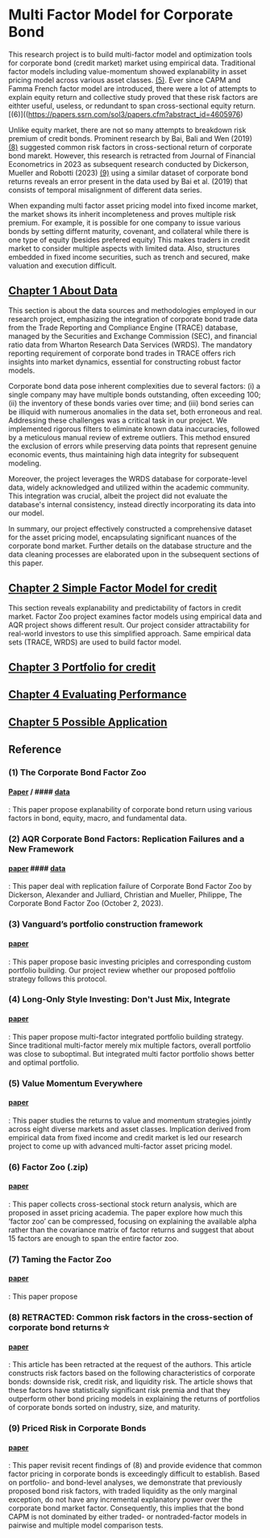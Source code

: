 # Multi Factor Model for Corporate Bond
This research project is to build multi-factor model and optimization tools for corporate bond (credit market) market using empirical data. Traditional factor models including value-momentum showed explanability in asset pricing model across various asset classes. [(5)](https://www.aqr.com/Insights/Research/White-Papers/Long-Only-Style-Investing). Ever since CAPM and Famma French factor model are introduced, there were a lot of attempts to explain equity return and collective study proved that these risk factors are eithter useful, useless, or redundant to span cross-sectional equity return. [(6)]((https://papers.ssrn.com/sol3/papers.cfm?abstract_id=4605976)

Unlike equity market, there are not so many attempts to breakdown risk premium of credit bonds. Prominent research by Bai, Bali and Wen (2019) [(8)](https://www.sciencedirect.com/science/article/pii/S0304405X18302095) suggested common risk factors in cross-sectional return of corporate bond marekt. However, this research is retracted from Journal of Financial Econometrics in 2023 as subsequent research conducted by Dickerson, Mueller and Robotti (2023) [(9)](https://papers.ssrn.com/sol3/papers.cfm?abstract_id=4398449) using a similar dataset of corporate bond returns reveals an error present in the data used by Bai et al. (2019) that consists of temporal misalignment of different data series.

 When expanding multi factor asset pricing model into fixed income market, the market shows its inherit incompleteness and proves multiple risk premium. For example, it is possible for one company to issue various bonds by setting differnt maturity, covenant, and collateral while there is one type of equity (besides prefered equity) This makes traders in credit market to consider multiple aspects with limited data. Also, structures embedded in fixed income securities, such as trench and secured, make valuation and execution difficult.  


## [Chapter 1 About Data](https://github.com/QuhiQuhihi/Factor-Strategy-for-Corporate-Bond-/blob/main/(Chapter1)Data/README.md)
This section is about the data sources and methodologies employed in our research project, emphasizing the integration of corporate bond trade data from the Trade Reporting and Compliance Engine (TRACE) database, managed by the Securities and Exchange Commission (SEC), and financial ratio data from Wharton Research Data Services (WRDS). The mandatory reporting requirement of corporate bond trades in TRACE offers rich insights into market dynamics, essential for constructing robust factor models.

Corporate bond data pose inherent complexities due to several factors: (i) a single company may have multiple bonds outstanding, often exceeding 100; (ii) the inventory of these bonds varies over time; and (iii) bond series can be illiquid with numerous anomalies in the data set, both erroneous and real. Addressing these challenges was a critical task in our project. We implemented rigorous filters to eliminate known data inaccuracies, followed by a meticulous manual review of extreme outliers. This method ensured the exclusion of errors while preserving data points that represent genuine economic events, thus maintaining high data integrity for subsequent modeling.

Moreover, the project leverages the WRDS database for corporate-level data, widely acknowledged and utilized within the academic community. This integration was crucial, albeit the project did not evaluate the database's internal consistency, instead directly incorporating its data into our model.

In summary, our project effectively constructed a comprehensive dataset for the asset pricing model, encapsulating significant nuances of the corporate bond market. Further details on the database structure and the data cleaning processes are elaborated upon in the subsequent sections of this paper.

## [Chapter 2 Simple Factor Model for credit](https://github.com/QuhiQuhihi/Factor-Strategy-for-Corporate-Bond-/blob/main/(Chapter2)Factor_model/README.md)
This section reveals explanability and predictability of factors in credit market. Factor Zoo project examines factor models using empirical data and AQR project shows different result. Our project consider attractability for real-world investors to use this simplified approach. Same empirical data sets (TRACE, WRDS) are used to build factor model.

## [Chapter 3 Portfolio for credit](https://github.com/QuhiQuhihi/Factor-Strategy-for-Corporate-Bond-/blob/main/(Chapter3)Porfrolio_model/README.md)

## [Chapter 4 Evaluating Performance](https://github.com/QuhiQuhihi/Factor-Strategy-for-Corporate-Bond-/blob/main/(Chapter4)Evaluation/README.md)

## [Chapter 5 Possible Application](https://github.com/QuhiQuhihi/Factor-Strategy-for-Corporate-Bond-/tree/main/(Chapter5)Application)
## Reference 

### (1) The Corporate Bond Factor Zoo
#### [Paper](https://papers.ssrn.com/sol3/papers.cfm?abstract_id=4589786) / #### [data](https://openbondassetpricing.com/)
: This paper propose explanability of corporate bond return using various factors in bond, equity, macro, and fundamental data. 

### (2) AQR Corporate Bond Factors: Replication Failures and a New Framework
#### [paper](https://papers.ssrn.com/sol3/papers.cfm?abstract_id=4586652)  #### [data](https://www.stolborg.com/data)  
: This paper deal with replication failure of Corporate Bond Factor Zoo by Dickerson, Alexander and Julliard, Christian and Mueller, Philippe, The Corporate Bond Factor Zoo (October 2, 2023). 

### (3) Vanguard’s portfolio construction framework
#### [paper](https://corporate.vanguard.com/content/dam/corp/research/pdf/vanguards_portfolio_construction_framework.pdf)
: This paper propose basic investing priciples and corresponding custom portfolio building. Our project review whether our proposed poftfolio strategy follows this protocol.

### (4) Long-Only Style Investing: Don't Just Mix, Integrate 
#### [paper](https://www.aqr.com/Insights/Research/White-Papers/Long-Only-Style-Investing)
: This paper propose multi-factor integrated portfolio building strategy. Since traditional multi-factor merely mix multiple factors, overall portfolio was close to suboptimal. But integrated multi factor portfolio shows better and optimal portfolio.

### (5) Value Momentum Everywhere
#### [paper](https://papers.ssrn.com/sol3/papers.cfm?abstract_id=2174501)
: This paper studies the returns to value and momentum strategies jointly across eight diverse markets and asset classes. Implication derived from empirical data from fixed income and credit market is led our research project to come up with advanced multi-factor asset pricing model.

### (6) Factor Zoo (.zip)
#### [paper](https://papers.ssrn.com/sol3/papers.cfm?abstract_id=4605976)
: This paper collects cross-sectional stock return analysis, which are proposed in asset pricing academia.  The paper explore how much this ‘factor zoo’ can be compressed, focusing on explaining the available alpha rather than the covariance matrix of factor returns and suggest that about 15 factors are enough to span the entire factor zoo. 

### (7) Taming the Factor Zoo
#### [paper](https://www.aqr.com/About-Us/AQR-Insight-Award/2018/Taming-the-Factor-Zoo)
: This paper propose

### (8) RETRACTED: Common risk factors in the cross-section of corporate bond returns☆
#### [paper](https://www.sciencedirect.com/science/article/pii/S0304405X18302095)
: This article has been retracted at the request of the authors. This article constructs risk factors based on the following characteristics of corporate bonds: downside risk, credit risk, and liquidity risk. The article shows that these factors have statistically significant risk premia and that they outperform other bond pricing models in explaining the returns of portfolios of corporate bonds sorted on industry, size, and maturity.

### (9) Priced Risk in Corporate Bonds
#### [paper](https://papers.ssrn.com/sol3/papers.cfm?abstract_id=4398449)
: This paper revisit recent findings of (8) and provide evidence that common factor pricing in corporate bonds is exceedingly difficult to establish. Based on portfolio- and bond-level analyses, we demonstrate that previously proposed bond risk factors, with traded liquidity as the only marginal exception, do not have any incremental explanatory power over the corporate bond market factor. Consequently, this implies that the bond CAPM is not dominated by either traded- or nontraded-factor models in pairwise and multiple model comparison tests.

